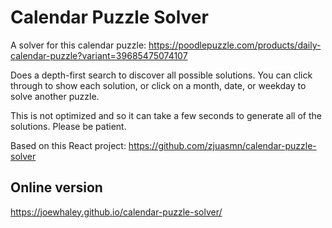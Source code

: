 # Calendar Puzzle Solver

A solver for this calendar puzzle: https://poodlepuzzle.com/products/daily-calendar-puzzle?variant=39685475074107

Does a depth-first search to discover all possible solutions. You can click through to show each solution, or click
on a month, date, or weekday to solve another puzzle.

This is not optimized and so it can take a few seconds to generate all of the solutions. Please be patient.

Based on this React project: https://github.com/zjuasmn/calendar-puzzle-solver

## Online version

https://joewhaley.github.io/calendar-puzzle-solver/
